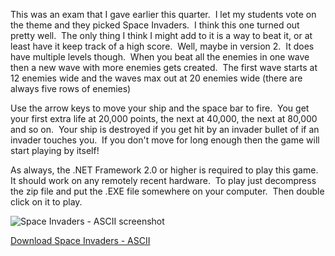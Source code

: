 This was an exam that I gave earlier this quarter.  I let my students vote on the theme and they picked Space Invaders.  I think this one turned out pretty well.  The only thing I think I might add to it is a way to beat it, or at least have it keep track of a high score.  Well, maybe in version 2.  It does have multiple levels though.  When you beat all the enemies in one wave then a new wave with more enemies gets created.  The first wave starts at 12 enemies wide and the waves max out at 20 enemies wide (there are always five rows of enemies)

Use the arrow keys to move your ship and the space bar to fire.  You get your first extra life at 20,000 points, the next at 40,000, the next at 80,000 and so on.  Your ship is destroyed if you get hit by an invader bullet of if an invader touches you.  If you don't move for long enough then the game will start playing by itself!

As always, the .NET Framework 2.0 or higher is required to play this game.  It should work on any remotely recent hardware.  To play just decompress the zip file and put the .EXE file somewhere on your computer.  Then double click on it to play.

![Space Invaders - ASCII screenshot](/images/space-invaders-ascii-post-1.png)

[Download Space Invaders - ASCII](/space-invaders-ascii.html)
